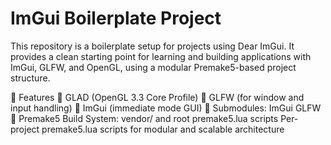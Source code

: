 # ImGui Boilerplate Project

This repository is a boilerplate setup for projects using Dear ImGui. It provides a clean starting point for learning and building applications with ImGui, GLFW, and OpenGL, using a modular Premake5-based project structure.

🔧 Features
🔹 GLAD (OpenGL 3.3 Core Profile)
🔹 GLFW (for window and input handling)
🔹 ImGui (immediate mode GUI)
🔹 Submodules:
		ImGui
  		GLFW
🔹 Premake5 Build System:
      	vendor/ and root premake5.lua scripts
      	Per-project premake5.lua scripts for modular and scalable architecture
